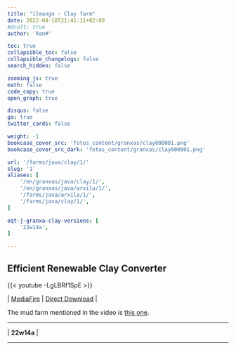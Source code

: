 ```yaml
---
title: "ilmango - Clay farm"
date: 2022-04-10T21:41:11+02:00
#draft: true
author: 'Ran#'

toc: true
collapsible_toc: false
collapsible_changelogs: false
search_hidden: false

zooming_js: true
math: false
code_copy: true
open_graph: true

disqus: false
ga: true
twitter_cards: false

weight: -1
bookcase_cover_src: 'fotos_content/granxas/clay000001.png'
bookcase_cover_src_dark: 'fotos_content/granxas/clay000001.png'

url: '/farms/java/clay/1/'
slug: '1'
aliases: [
    '/en/granxas/java/clay/1/',
    '/en/granxas/java/arxila/1/',
    '/farms/java/arxila/1/',
    '/farms/java/clay/1/',
]

eqt-j-granxa-clay-versions: [
    '22w14a',
]

---
```


## Efficient Renewable Clay Converter

{{< youtube -LgLBRf1SpE >}}

|
[MediaFire](https://www.mediafire.com/file/o0hipchyrds1xcu/mud+to+clay+converter.zip/file)
|
[Direct Download](https://download1370.mediafire.com/qp9s4sdt25dg/o0hipchyrds1xcu/mud+to+clay+converter.zip)
|
<!--[Download](/mundos/mud_2_clay_converter.zip)
|
-->

The mud farm mentioned in the video is [this one](/en/farms/java/mud/1/).


<hr>

|
**22w14a**
|

<hr>
